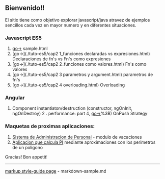 ## Bienvenido!!

El sitio tiene como objetivo explorar javascript/java atravez de ejemplos sencillos cada vez en mayor numero y en diferentes situaciones.


### Javascript ES5
1. [go->](./sample.html) sample.html
2. [go->](./tuto-es5/cap2 1_funciones declaradas vs expresiones.html) Declaraciones de fn's vs Fn's como expresiones
3. [go->](./tuto-es5/cap2 2_funciones como valores.html) Fn's como valores
4. [go->](./tuto-es5/cap2 3 parametros y argument.html) parametros de fn's
5. [go->](./tuto-es5/cap2 4 overloading.html) Overloading

### Angular
1. Component instantiaton/destruction (constructor, ngOnInit, ngOnDestroy)
2 .  performance: part 4, [go->](https://blog.ninja-squad.com/2018/09/27/angular-performances-part-4/#:~:text=Angular%20offers%20another%20change%20detection,of%20the%20inputs%20changes)%3B) OnPush Strategy

### Maquetas de proximas aplicaciones:
1. [Sistema de Administracion de Personal](./sysvac/login.html) - modulo de vacaciones 
2. [Aplicacion que calcula PI](https://raw.githubusercontent.com/israel-altamira/8_math/matematicas/math/src/app/app.component.ts) mediante aproximaciones con los perimetros de un poligono

Gracias! Bon appetit!

--------------------------------------------------------------------------------

[markup style-guide page](markdown-sample.md) - markdown-sample.md<br>
